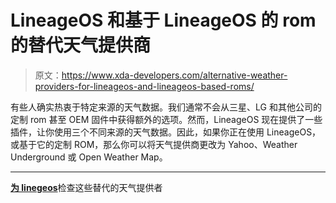 # LineageOS 和基于 LineageOS 的 rom 的替代天气提供商

> 原文：<https://www.xda-developers.com/alternative-weather-providers-for-lineageos-and-lineageos-based-roms/>

有些人确实热衷于特定来源的天气数据。我们通常不会从三星、LG 和其他公司的定制 rom 甚至 OEM 固件中获得额外的选项。然而，LineageOS 现在提供了一些插件，让你使用三个不同来源的天气数据。因此，如果你正在使用 LineageOS，或基于它的定制 ROM，那么你可以将天气提供商更改为 Yahoo、Weather Underground 或 Open Weather Map。

* * *

[**为 linegeos**](https://download.lineageos.org/extras)检查这些替代的天气提供者